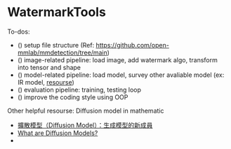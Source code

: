 # WatermarkTools
To-dos:
- () setup file structure (Ref: https://github.com/open-mmlab/mmdetection/tree/main)
- () image-related pipeline: load image, add watermark algo, transform into tensor and shape
- () model-related pipeline: load model, survey other avaliable model (ex: IR model, [resourse](https://github.com/openai/guided-diffusion))
- () evaluation pipeline: training, testing loop
- () improve the coding style using OOP

Other helpful resourse:
Diffusion model in mathematic
- [擴散模型（Diffusion Model）：生成模型的新成員](https://ycc.idv.tw/diffusion-model.html)
- [What are Diffusion Models?](https://lilianweng.github.io/posts/2021-07-11-diffusion-models/)
- []()